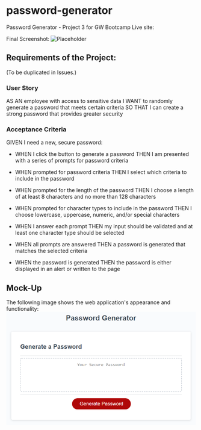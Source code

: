 # password-generator
Password Generator - Project 3 for GW Bootcamp
Live site: 

Final Screenshot: 
![Placeholder]()

## Requirements of the Project: 
(To be duplicated in Issues.)

### User Story
AS AN employee with access to sensitive data
I WANT to randomly generate a password that meets certain criteria
SO THAT I can create a strong password that provides greater security

### Acceptance Criteria
GIVEN I need a new, secure password:

- WHEN I click the button to generate a password THEN I am presented with a series of prompts for password criteria

- WHEN prompted for password criteria THEN I select which criteria to include in the password

- WHEN prompted for the length of the password THEN I choose a length of at least 8 characters and no more than 128 characters

- WHEN prompted for character types to include in the password THEN I choose lowercase, uppercase, numeric, and/or special characters

- WHEN I answer each prompt THEN my input should be validated and at least one character type should be selected

- WHEN all prompts are answered THEN a password is generated that matches the selected criteria

- WHEN the password is generated THEN the password is either displayed in an alert or written to the page

## Mock-Up
The following image shows the web application's appearance and functionality:
![Mockup](https://github.com/EmilyNecciai/password-generator/blob/main/assets/img/pwd-gen-mockup.png)
